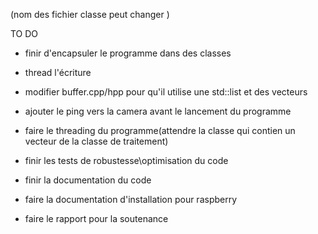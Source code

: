(nom des fichier classe peut changer )

TO DO
- finir d'encapsuler le programme dans des classes
- thread l'écriture
- modifier buffer.cpp/hpp pour qu'il utilise une std::list et des vecteurs
- ajouter le ping vers la camera avant le lancement du programme
- faire le threading du programme(attendre la classe qui contien un vecteur de la classe de traitement)

- finir les tests de robustesse\optimisation du code
- finir la documentation du code
- faire la documentation d'installation pour raspberry

- faire le rapport pour la soutenance
